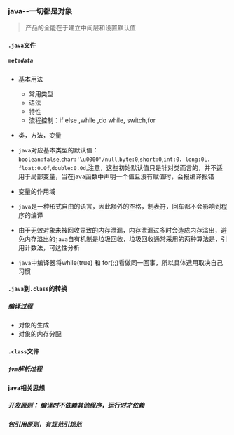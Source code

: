 ### java--一切都是对象

> 产品的全能在于建立中间层和设置默认值

####  `.java`文件

##### `metadata`

* 基本用法
  * 常用类型
  * 语法
  * 特性
  * 流程控制：if else ,while ,do while, switch,for
* 类，方法，变量
* `java`对应基本类型的默认值：`boolean:false`,`char:'\u0000'/null`,`byte:0`,`short:0`,`int:0`，`long:0L`，`float:0.0f`,`double:0.0d`,注意，这些初始默认值只是针对类而言的，并不适用于局部变量，当在java函数中声明一个值且没有赋值时，会报编译报错

* 变量的作用域
* `java`是一种形式自由的语言，因此额外的空格，制表符，回车都不会影响到程序的编译
* 由于无效对象未被回收导致的内存泄漏，内存泄漏过多时会造成内存溢出，避免内存溢出的`java`自有机制是垃圾回收，垃圾回收通常采用的两种算法是，引用计数法，可达性分析
* `java`中编译器将while(true) 和 for(;;)看做同一回事，所以具体选用取决自己习惯



#### `.java`到`.class`的转换

##### 编译过程

* 对象的生成
* 对象的内存分配





#### `.class`文件

##### `jvm`解析过程





#### java相关思想

##### 开发原则： 编译时不依赖其他程序，运行时才依赖

##### 包引用原则，有规范引规范

